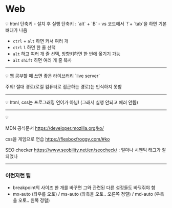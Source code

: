# Web

<aside>
💡 html 단축키
- 설치 후 실행 단축키 : `alt` + `B`
- vs 코드에서 `!`+ `tab`을 하면 기본 뼈대가 나옴

- `ctrl` + `alt` 하면 커서 여러 개
- `ctrl` `l` 하면 한 줄 선택
- `alt` 하고 여러 개 줄 선택, 방향키하면 한 번에 옮기기 가능
- `alt` `shift` 하면 여러 개 줄 복사

</aside>

---

<aside>
💡 웹 공부할 때 쓰면 좋은 라이브러리
`live server`

주의! 절대 경로(로컬 컴퓨터로 접근하는 경로)는 인식하지 못함

</aside>

---

<aside>
💡 html, css는 프로그래밍 언어가 아님! (그래서 실행 안되고 에러 안뜸)

</aside>

---

<aside>
💡 
  
MDN 공식문서 https://developer.mozilla.org/ko/

  
css을 게임으로 연습 https://flexboxfroggy.com/#ko


SEO checker https://www.seobility.net/en/seocheck/ : 얼마나 시멘틱 태그가 잘 되었나

</aside>

---

### 이런저런 팁

- breakpoint의 사이즈  한 개를 바꾸면 그와 관련된 다른 설정들도 바꿔줘야 함
- mx-auto (좌우를 오토) / ms-auto (좌측을 오토.. 오른쪽 정렬) / md-auto (우측을 오토.. 왼쪽 정렬)

